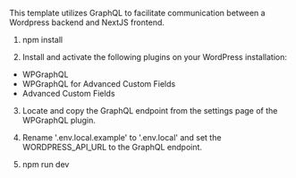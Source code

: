 This template utilizes GraphQL to facilitate communication between a Wordpress backend and NextJS frontend.

1. npm install

2. Install and activate the following plugins on your WordPress installation:

- WPGraphQL
- WPGraphQL for Advanced Custom Fields
- Advanced Custom Fields

3. Locate and copy the GraphQL endpoint from the settings page of the WPGraphQL plugin.

4. Rename '.env.local.example' to '.env.local' and set the WORDPRESS_API_URL to the GraphQL endpoint.

5. npm run dev
